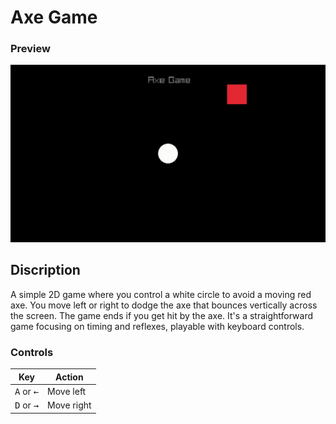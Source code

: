 # Axe Game

### Preview

![Axe Game](../.github/axe.gif)

## Discription
A simple 2D game where you control a white circle to avoid a moving red axe. You move left or right to dodge the axe that bounces vertically across the screen. The game ends if you get hit by the axe. It's a straightforward game focusing on timing and reflexes, playable with keyboard controls.

### Controls

| Key            | Action       |
|----------------|--------------|
| <kbd>A</kbd> or <kbd>←</kbd> | Move left    |
| <kbd>D</kbd> or <kbd>→</kbd> | Move right   |